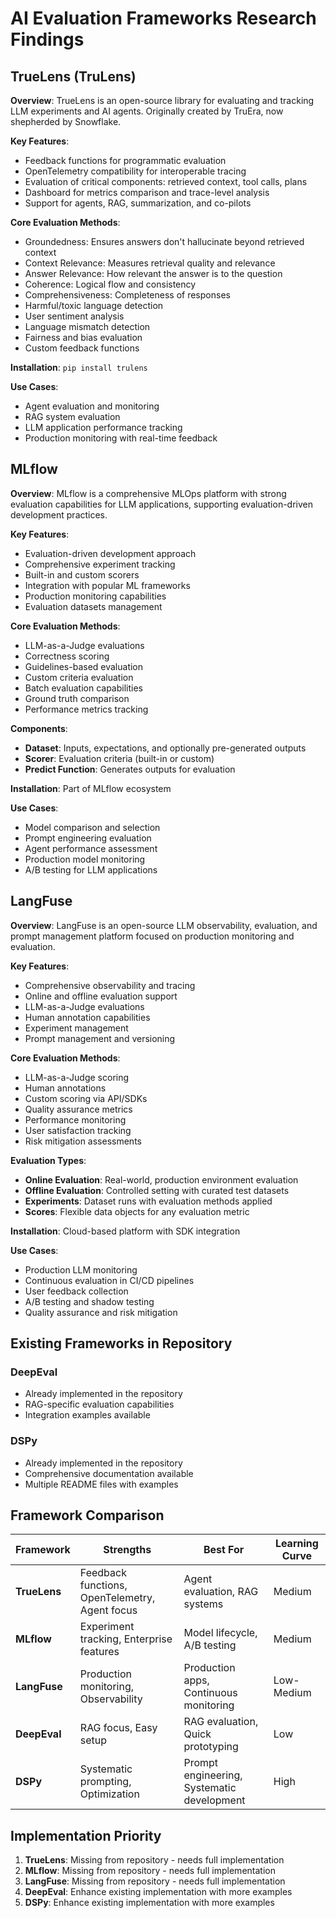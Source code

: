 # AI Evaluation Frameworks Research Findings

## TrueLens (TruLens)

**Overview**: TrueLens is an open-source library for evaluating and tracking LLM experiments and AI agents. Originally created by TruEra, now shepherded by Snowflake.

**Key Features**:
- Feedback functions for programmatic evaluation
- OpenTelemetry compatibility for interoperable tracing
- Evaluation of critical components: retrieved context, tool calls, plans
- Dashboard for metrics comparison and trace-level analysis
- Support for agents, RAG, summarization, and co-pilots

**Core Evaluation Methods**:
- Groundedness: Ensures answers don't hallucinate beyond retrieved context
- Context Relevance: Measures retrieval quality and relevance
- Answer Relevance: How relevant the answer is to the question
- Coherence: Logical flow and consistency
- Comprehensiveness: Completeness of responses
- Harmful/toxic language detection
- User sentiment analysis
- Language mismatch detection
- Fairness and bias evaluation
- Custom feedback functions

**Installation**: `pip install trulens`

**Use Cases**:
- Agent evaluation and monitoring
- RAG system evaluation
- LLM application performance tracking
- Production monitoring with real-time feedback

## MLflow

**Overview**: MLflow is a comprehensive MLOps platform with strong evaluation capabilities for LLM applications, supporting evaluation-driven development practices.

**Key Features**:
- Evaluation-driven development approach
- Comprehensive experiment tracking
- Built-in and custom scorers
- Integration with popular ML frameworks
- Production monitoring capabilities
- Evaluation datasets management

**Core Evaluation Methods**:
- LLM-as-a-Judge evaluations
- Correctness scoring
- Guidelines-based evaluation
- Custom criteria evaluation
- Batch evaluation capabilities
- Ground truth comparison
- Performance metrics tracking

**Components**:
- **Dataset**: Inputs, expectations, and optionally pre-generated outputs
- **Scorer**: Evaluation criteria (built-in or custom)
- **Predict Function**: Generates outputs for evaluation

**Installation**: Part of MLflow ecosystem

**Use Cases**:
- Model comparison and selection
- Prompt engineering evaluation
- Agent performance assessment
- Production model monitoring
- A/B testing for LLM applications

## LangFuse

**Overview**: LangFuse is an open-source LLM observability, evaluation, and prompt management platform focused on production monitoring and evaluation.

**Key Features**:
- Comprehensive observability and tracing
- Online and offline evaluation support
- LLM-as-a-Judge evaluations
- Human annotation capabilities
- Experiment management
- Prompt management and versioning

**Core Evaluation Methods**:
- LLM-as-a-Judge scoring
- Human annotations
- Custom scoring via API/SDKs
- Quality assurance metrics
- Performance monitoring
- User satisfaction tracking
- Risk mitigation assessments

**Evaluation Types**:
- **Online Evaluation**: Real-world, production environment evaluation
- **Offline Evaluation**: Controlled setting with curated test datasets
- **Experiments**: Dataset runs with evaluation methods applied
- **Scores**: Flexible data objects for any evaluation metric

**Installation**: Cloud-based platform with SDK integration

**Use Cases**:
- Production LLM monitoring
- Continuous evaluation in CI/CD pipelines
- User feedback collection
- A/B testing and shadow testing
- Quality assurance and risk mitigation

## Existing Frameworks in Repository

### DeepEval
- Already implemented in the repository
- RAG-specific evaluation capabilities
- Integration examples available

### DSPy
- Already implemented in the repository
- Comprehensive documentation available
- Multiple README files with examples

## Framework Comparison

| Framework | Strengths | Best For | Learning Curve |
|-----------|-----------|----------|----------------|
| **TrueLens** | Feedback functions, OpenTelemetry, Agent focus | Agent evaluation, RAG systems | Medium |
| **MLflow** | Experiment tracking, Enterprise features | Model lifecycle, A/B testing | Medium |
| **LangFuse** | Production monitoring, Observability | Production apps, Continuous monitoring | Low-Medium |
| **DeepEval** | RAG focus, Easy setup | RAG evaluation, Quick prototyping | Low |
| **DSPy** | Systematic prompting, Optimization | Prompt engineering, Systematic development | High |

## Implementation Priority

1. **TrueLens**: Missing from repository - needs full implementation
2. **MLflow**: Missing from repository - needs full implementation  
3. **LangFuse**: Missing from repository - needs full implementation
4. **DeepEval**: Enhance existing implementation with more examples
5. **DSPy**: Enhance existing implementation with more examples
